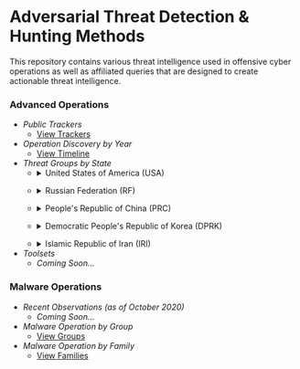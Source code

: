 # Adversarial Threat Detection & Hunting Methods
This repository contains various threat intelligence used in offensive cyber operations as well as affiliated queries that are designed to create actionable threat intelligence.

### Advanced Operations
* *Public Trackers*
  * [View Trackers](/Advanced%20Operations#advanced-operation-public-trackers)
* *Operation Discovery by Year*
  * [View Timeline](/Advanced%20Operations#timeline-of-known-operations-year-revealed)
* *Threat Groups by State*
  * <details>
    <summary>United States of America (USA)</summary>
 
      ![image](https://xorl.files.wordpress.com/2021/04/us-apt-groups-2.2.jpg)</details>
  * <details>
    <summary>Russian Federation (RF)</summary>
 
      ![image](https://xorl.files.wordpress.com/2021/04/russian-apt-groups-3.0-1.jpg)</details>
  * <details>
    <summary>People's Republic of China (PRC)</summary>
 
      ![image](https://xorl.files.wordpress.com/2021/04/chinese-apt-groups.jpg)</details>
  * <details>
    <summary>Democratic People's Republic of Korea (DPRK)</summary>
 
      ![image](https://xorl.files.wordpress.com/2021/04/dprk-apt-groups.jpg)</details>
  * <details>
    <summary>Islamic Republic of Iran (IRI)</summary></details>
* *Toolsets*
  * *Coming Soon...*

### Malware Operations
* *Recent Observations (as of October 2020)*
  * *Coming Soon...*
* *Malware Operation by Group*
  * [View Groups](/Malware%20Operations#threat-groups)
* *Malware Operation by Family*
  * [View Families](/Malware%20Operations#malware-families)
